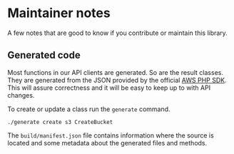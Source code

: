 # Maintainer notes

A few notes that are good to know if you contribute or maintain this library. 

## Generated code

Most functions in our API clients are generated. So are the result classes. They
are generated from the JSON provided by the official [AWS PHP SDK](https://github.com/aws/aws-sdk-php).
This will assure correctness and it will be easy to keep up to with API changes. 

To create or update a class run the `generate` command. 

```cli
./generate create s3 CreateBucket
```

The `build/manifest.json` file contains information where the source is located
and some metadata about the generated files and methods.
